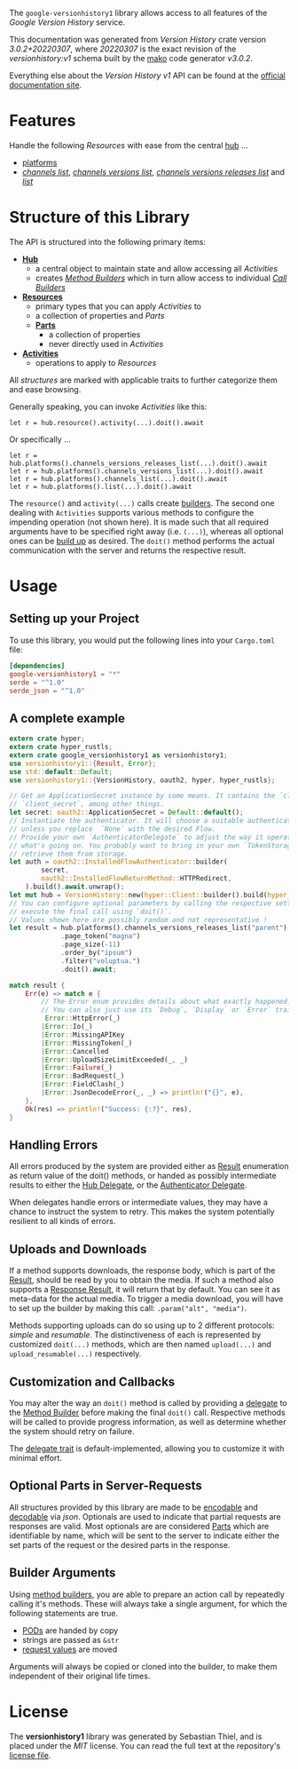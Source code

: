 <!---
DO NOT EDIT !
This file was generated automatically from 'src/mako/api/README.md.mako'
DO NOT EDIT !
-->
The `google-versionhistory1` library allows access to all features of the *Google Version History* service.

This documentation was generated from *Version History* crate version *3.0.2+20220307*, where *20220307* is the exact revision of the *versionhistory:v1* schema built by the [mako](http://www.makotemplates.org/) code generator *v3.0.2*.

Everything else about the *Version History* *v1* API can be found at the
[official documentation site](https://developers.chrome.com/versionhistory).
# Features

Handle the following *Resources* with ease from the central [hub](https://docs.rs/google-versionhistory1/3.0.2+20220307/google_versionhistory1/VersionHistory) ... 

* [platforms](https://docs.rs/google-versionhistory1/3.0.2+20220307/google_versionhistory1/api::Platform)
 * [*channels list*](https://docs.rs/google-versionhistory1/3.0.2+20220307/google_versionhistory1/api::PlatformChannelListCall), [*channels versions list*](https://docs.rs/google-versionhistory1/3.0.2+20220307/google_versionhistory1/api::PlatformChannelVersionListCall), [*channels versions releases list*](https://docs.rs/google-versionhistory1/3.0.2+20220307/google_versionhistory1/api::PlatformChannelVersionReleaseListCall) and [*list*](https://docs.rs/google-versionhistory1/3.0.2+20220307/google_versionhistory1/api::PlatformListCall)




# Structure of this Library

The API is structured into the following primary items:

* **[Hub](https://docs.rs/google-versionhistory1/3.0.2+20220307/google_versionhistory1/VersionHistory)**
    * a central object to maintain state and allow accessing all *Activities*
    * creates [*Method Builders*](https://docs.rs/google-versionhistory1/3.0.2+20220307/google_versionhistory1/client::MethodsBuilder) which in turn
      allow access to individual [*Call Builders*](https://docs.rs/google-versionhistory1/3.0.2+20220307/google_versionhistory1/client::CallBuilder)
* **[Resources](https://docs.rs/google-versionhistory1/3.0.2+20220307/google_versionhistory1/client::Resource)**
    * primary types that you can apply *Activities* to
    * a collection of properties and *Parts*
    * **[Parts](https://docs.rs/google-versionhistory1/3.0.2+20220307/google_versionhistory1/client::Part)**
        * a collection of properties
        * never directly used in *Activities*
* **[Activities](https://docs.rs/google-versionhistory1/3.0.2+20220307/google_versionhistory1/client::CallBuilder)**
    * operations to apply to *Resources*

All *structures* are marked with applicable traits to further categorize them and ease browsing.

Generally speaking, you can invoke *Activities* like this:

```Rust,ignore
let r = hub.resource().activity(...).doit().await
```

Or specifically ...

```ignore
let r = hub.platforms().channels_versions_releases_list(...).doit().await
let r = hub.platforms().channels_versions_list(...).doit().await
let r = hub.platforms().channels_list(...).doit().await
let r = hub.platforms().list(...).doit().await
```

The `resource()` and `activity(...)` calls create [builders][builder-pattern]. The second one dealing with `Activities` 
supports various methods to configure the impending operation (not shown here). It is made such that all required arguments have to be 
specified right away (i.e. `(...)`), whereas all optional ones can be [build up][builder-pattern] as desired.
The `doit()` method performs the actual communication with the server and returns the respective result.

# Usage

## Setting up your Project

To use this library, you would put the following lines into your `Cargo.toml` file:

```toml
[dependencies]
google-versionhistory1 = "*"
serde = "^1.0"
serde_json = "^1.0"
```

## A complete example

```Rust
extern crate hyper;
extern crate hyper_rustls;
extern crate google_versionhistory1 as versionhistory1;
use versionhistory1::{Result, Error};
use std::default::Default;
use versionhistory1::{VersionHistory, oauth2, hyper, hyper_rustls};

// Get an ApplicationSecret instance by some means. It contains the `client_id` and 
// `client_secret`, among other things.
let secret: oauth2::ApplicationSecret = Default::default();
// Instantiate the authenticator. It will choose a suitable authentication flow for you, 
// unless you replace  `None` with the desired Flow.
// Provide your own `AuthenticatorDelegate` to adjust the way it operates and get feedback about 
// what's going on. You probably want to bring in your own `TokenStorage` to persist tokens and
// retrieve them from storage.
let auth = oauth2::InstalledFlowAuthenticator::builder(
        secret,
        oauth2::InstalledFlowReturnMethod::HTTPRedirect,
    ).build().await.unwrap();
let mut hub = VersionHistory::new(hyper::Client::builder().build(hyper_rustls::HttpsConnector::with_native_roots().https_or_http().enable_http1().enable_http2().build()), auth);
// You can configure optional parameters by calling the respective setters at will, and
// execute the final call using `doit()`.
// Values shown here are possibly random and not representative !
let result = hub.platforms().channels_versions_releases_list("parent")
             .page_token("magna")
             .page_size(-11)
             .order_by("ipsum")
             .filter("voluptua.")
             .doit().await;

match result {
    Err(e) => match e {
        // The Error enum provides details about what exactly happened.
        // You can also just use its `Debug`, `Display` or `Error` traits
         Error::HttpError(_)
        |Error::Io(_)
        |Error::MissingAPIKey
        |Error::MissingToken(_)
        |Error::Cancelled
        |Error::UploadSizeLimitExceeded(_, _)
        |Error::Failure(_)
        |Error::BadRequest(_)
        |Error::FieldClash(_)
        |Error::JsonDecodeError(_, _) => println!("{}", e),
    },
    Ok(res) => println!("Success: {:?}", res),
}

```
## Handling Errors

All errors produced by the system are provided either as [Result](https://docs.rs/google-versionhistory1/3.0.2+20220307/google_versionhistory1/client::Result) enumeration as return value of
the doit() methods, or handed as possibly intermediate results to either the 
[Hub Delegate](https://docs.rs/google-versionhistory1/3.0.2+20220307/google_versionhistory1/client::Delegate), or the [Authenticator Delegate](https://docs.rs/yup-oauth2/*/yup_oauth2/trait.AuthenticatorDelegate.html).

When delegates handle errors or intermediate values, they may have a chance to instruct the system to retry. This 
makes the system potentially resilient to all kinds of errors.

## Uploads and Downloads
If a method supports downloads, the response body, which is part of the [Result](https://docs.rs/google-versionhistory1/3.0.2+20220307/google_versionhistory1/client::Result), should be
read by you to obtain the media.
If such a method also supports a [Response Result](https://docs.rs/google-versionhistory1/3.0.2+20220307/google_versionhistory1/client::ResponseResult), it will return that by default.
You can see it as meta-data for the actual media. To trigger a media download, you will have to set up the builder by making
this call: `.param("alt", "media")`.

Methods supporting uploads can do so using up to 2 different protocols: 
*simple* and *resumable*. The distinctiveness of each is represented by customized 
`doit(...)` methods, which are then named `upload(...)` and `upload_resumable(...)` respectively.

## Customization and Callbacks

You may alter the way an `doit()` method is called by providing a [delegate](https://docs.rs/google-versionhistory1/3.0.2+20220307/google_versionhistory1/client::Delegate) to the 
[Method Builder](https://docs.rs/google-versionhistory1/3.0.2+20220307/google_versionhistory1/client::CallBuilder) before making the final `doit()` call. 
Respective methods will be called to provide progress information, as well as determine whether the system should 
retry on failure.

The [delegate trait](https://docs.rs/google-versionhistory1/3.0.2+20220307/google_versionhistory1/client::Delegate) is default-implemented, allowing you to customize it with minimal effort.

## Optional Parts in Server-Requests

All structures provided by this library are made to be [encodable](https://docs.rs/google-versionhistory1/3.0.2+20220307/google_versionhistory1/client::RequestValue) and 
[decodable](https://docs.rs/google-versionhistory1/3.0.2+20220307/google_versionhistory1/client::ResponseResult) via *json*. Optionals are used to indicate that partial requests are responses 
are valid.
Most optionals are are considered [Parts](https://docs.rs/google-versionhistory1/3.0.2+20220307/google_versionhistory1/client::Part) which are identifiable by name, which will be sent to 
the server to indicate either the set parts of the request or the desired parts in the response.

## Builder Arguments

Using [method builders](https://docs.rs/google-versionhistory1/3.0.2+20220307/google_versionhistory1/client::CallBuilder), you are able to prepare an action call by repeatedly calling it's methods.
These will always take a single argument, for which the following statements are true.

* [PODs][wiki-pod] are handed by copy
* strings are passed as `&str`
* [request values](https://docs.rs/google-versionhistory1/3.0.2+20220307/google_versionhistory1/client::RequestValue) are moved

Arguments will always be copied or cloned into the builder, to make them independent of their original life times.

[wiki-pod]: http://en.wikipedia.org/wiki/Plain_old_data_structure
[builder-pattern]: http://en.wikipedia.org/wiki/Builder_pattern
[google-go-api]: https://github.com/google/google-api-go-client

# License
The **versionhistory1** library was generated by Sebastian Thiel, and is placed 
under the *MIT* license.
You can read the full text at the repository's [license file][repo-license].

[repo-license]: https://github.com/Byron/google-apis-rsblob/main/LICENSE.md
